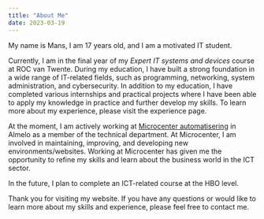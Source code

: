 ```yaml
---
title: "About Me"
date: 2023-03-19
---
```

My name is Mans, I am 17 years old, and I am a motivated IT student.

Currently, I am in the final year of my *Expert IT systems and devices* course at ROC van Twente. During my education, I have built a strong foundation in a wide range of IT-related fields, such as programming, networking, system administration, and cybersecurity. In addition to my education, I have completed various internships and practical projects where I have been able to apply my knowledge in practice and further develop my skills. To learn more about my experience, please visit the experience page.

At the moment, I am actively working at [Microcenter automatisering](https://microcenter.nl/) in Almelo as a member of the technical department. At Microcenter, I am involved in maintaining, improving, and developing new environments/websites. Working at Microcenter has given me the opportunity to refine my skills and learn about the business world in the ICT sector.

In the future, I plan to complete an ICT-related course at the HBO level. 

Thank you for visiting my website. If you have any questions or would like to learn more about my skills and experience, please feel free to contact me.

